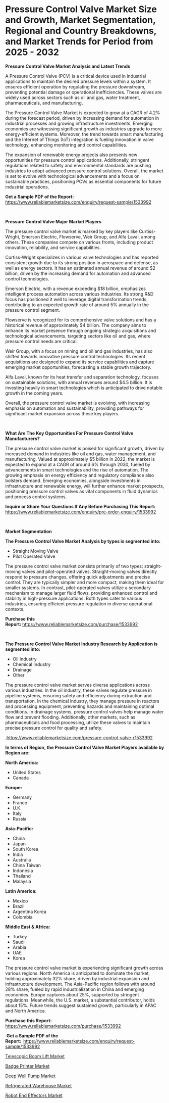 <p><h1>Pressure Control Valve Market Size and Growth, Market Segmentation, Regional and Country Breakdowns, and Market Trends for Period from 2025 -  2032</h1></p><p><strong>Pressure Control Valve Market Analysis and Latest Trends</strong></p>
<p><p>A Pressure Control Valve (PCV) is a critical device used in industrial applications to maintain the desired pressure levels within a system. It ensures efficient operation by regulating the pressure downstream, preventing potential damage or operational inefficiencies. These valves are widely used across sectors such as oil and gas, water treatment, pharmaceuticals, and manufacturing.</p><p>The Pressure Control Valve Market is expected to grow at a CAGR of 4.2% during the forecast period, driven by increasing demand for automation in industrial processes and growing infrastructure investments. Emerging economies are witnessing significant growth as industries upgrade to more energy-efficient systems. Moreover, the trend towards smart manufacturing and the Internet of Things (IoT) integration is fueling innovation in valve technology, enhancing monitoring and control capabilities.</p><p>The expansion of renewable energy projects also presents new opportunities for pressure control applications. Additionally, stringent regulations related to safety and environmental standards are pushing industries to adopt advanced pressure control solutions. Overall, the market is set to evolve with technological advancements and a focus on sustainable practices, positioning PCVs as essential components for future industrial operations.</p></p>
<p><strong>Get a Sample PDF of the Report:&nbsp;</strong> <a href="https://www.reliablemarketsize.com/enquiry/request-sample/1533992?utm_campaign=1999&utm_medium=2&utm_source=Github&utm_content=ia&utm_term=08042025&utm_id=pressure-control-valve">https://www.reliablemarketsize.com/enquiry/request-sample/1533992</a></p>
<p>&nbsp;</p>
<p><strong>Pressure Control Valve Major Market Players</strong></p>
<p><p>The pressure control valve market is marked by key players like Curtiss-Wright, Emerson Electric, Flowserve, Weir Group, and Alfa Laval, among others. These companies compete on various fronts, including product innovation, reliability, and service capabilities.</p><p>Curtiss-Wright specializes in various valve technologies and has reported consistent growth due to its strong position in aerospace and defense, as well as energy sectors. It has an estimated annual revenue of around $2 billion, driven by the increasing demand for automation and advanced control technologies.</p><p>Emerson Electric, with a revenue exceeding $18 billion, emphasizes intelligent process automation across various industries. Its strong R&D focus has positioned it well to leverage digital transformation trends, contributing to an expected growth rate of around 5% annually in the pressure control segment.</p><p>Flowserve is recognized for its comprehensive valve solutions and has a historical revenue of approximately $4 billion. The company aims to enhance its market presence through ongoing strategic acquisitions and technological advancements, targeting sectors like oil and gas, where pressure control needs are critical.</p><p>Weir Group, with a focus on mining and oil and gas industries, has also shifted towards innovative pressure control technologies. Its recent acquisitions are designed to expand its service capabilities and capture emerging market opportunities, forecasting a stable growth trajectory.</p><p>Alfa Laval, known for its heat transfer and separation technology, focuses on sustainable solutions, with annual revenues around $4.5 billion. It is investing heavily in smart technologies which is anticipated to drive notable growth in the coming years.</p><p>Overall, the pressure control valve market is evolving, with increasing emphasis on automation and sustainability, providing pathways for significant market expansion across these key players.</p></p>
<p>&nbsp;</p>
<p><strong>What Are The Key Opportunities For Pressure Control Valve Manufacturers?</strong></p>
<p><p>The pressure control valve market is poised for significant growth, driven by increased demand in industries like oil and gas, water management, and manufacturing. Valued at approximately $5 billion in 2022, the market is expected to expand at a CAGR of around 6% through 2030, fueled by advancements in smart technologies and the rise of automation. The growing emphasis on energy efficiency and regulatory compliance also bolsters demand. Emerging economies, alongside investments in infrastructure and renewable energy, will further enhance market prospects, positioning pressure control valves as vital components in fluid dynamics and process control systems.</p></p>
<p><strong>Inquire or Share Your Questions If Any Before Purchasing This Report:</strong> <a href="https://www.reliablemarketsize.com/enquiry/pre-order-enquiry/1533992?utm_campaign=1999&utm_medium=2&utm_source=Github&utm_content=ia&utm_term=08042025&utm_id=pressure-control-valve">https://www.reliablemarketsize.com/enquiry/pre-order-enquiry/1533992</a></p>
<p>&nbsp;</p>
<p><strong>Market Segmentation</strong></p>
<p><strong>The Pressure Control Valve Market Analysis by types is segmented into:</strong></p>
<p><ul><li>Straight Moving Valve</li><li>Pilot Operated Valve</li></ul></p>
<p><p>The pressure control valve market consists primarily of two types: straight-moving valves and pilot-operated valves. Straight-moving valves directly respond to pressure changes, offering quick adjustments and precise control. They are typically simpler and more compact, making them ideal for smaller systems. In contrast, pilot-operated valves utilize a secondary mechanism to manage larger fluid flows, providing enhanced control and stability in high-pressure applications. Both types cater to various industries, ensuring efficient pressure regulation in diverse operational contexts.</p></p>
<p><strong>Purchase this Report:&nbsp;</strong><a href="https://www.reliablemarketsize.com/purchase/1533992?utm_campaign=1999&utm_medium=2&utm_source=Github&utm_content=ia&utm_term=08042025&utm_id=pressure-control-valve">https://www.reliablemarketsize.com/purchase/1533992</a></p>
<p>&nbsp;</p>
<p><strong>The Pressure Control Valve Market Industry Research by Application is segmented into:</strong></p>
<p><ul><li>Oil Industry</li><li>Chemical Industry</li><li>Drainage</li><li>Other</li></ul></p>
<p><p>The pressure control valve market serves diverse applications across various industries. In the oil industry, these valves regulate pressure in pipeline systems, ensuring safety and efficiency during extraction and transportation. In the chemical industry, they manage pressure in reactors and processing equipment, preventing hazards and maintaining optimal conditions. In drainage systems, pressure control valves help manage water flow and prevent flooding. Additionally, other markets, such as pharmaceuticals and food processing, utilize these valves to maintain precise pressure control for quality and safety.</p></p>
<p><a href="https://www.reliablemarketsize.com/pressure-control-valve-r1533992?utm_campaign=1999&utm_medium=2&utm_source=Github&utm_content=ia&utm_term=08042025&utm_id=pressure-control-valve">&nbsp;https://www.reliablemarketsize.com/pressure-control-valve-r1533992</a></p>
<p><strong>In terms of Region, the Pressure Control Valve Market Players available by Region are:</strong></p>
<p>
    <p> <strong> North America: </strong>
        <ul>
            <li>United States</li>
            <li>Canada</li>
        </ul>
        </p> 
    <p> <strong> Europe: </strong>
        <ul>
            <li>Germany</li>
            <li>France</li>
            <li>U.K.</li>
            <li>Italy</li>
            <li>Russia</li>
        </ul>
        </p> 
    <p> <strong> Asia-Pacific: </strong>
        <ul>
            <li>China</li>
            <li>Japan</li>
            <li>South Korea</li>
            <li>India</li>
            <li>Australia</li>
            <li>China Taiwan</li>
            <li>Indonesia</li>
            <li>Thailand</li>
            <li>Malaysia</li>
        </ul>
        </p> 
    <p> <strong> Latin America: </strong>
        <ul>
            <li>Mexico</li>
            <li>Brazil</li>
            <li>Argentina Korea</li>
            <li>Colombia</li>
        </ul>
        </p> 
    <p> <strong> Middle East & Africa: </strong>
        <ul>
            <li>Turkey</li>
            <li>Saudi</li>
            <li>Arabia</li>
            <li>UAE</li>
            <li>Korea</li>
        </ul>
    </p>
    </p>
<p><p>The pressure control valve market is experiencing significant growth across various regions. North America is anticipated to dominate the market, holding approximately 32% share, driven by industrial expansion and infrastructure development. The Asia-Pacific region follows with around 28% share, fueled by rapid industrialization in China and emerging economies. Europe captures about 25%, supported by stringent regulations. Meanwhile, the U.S. market, a substantial contributor, holds about 15%. Future trends suggest sustained growth, particularly in APAC and North America.</p></p>
<p><strong>Purchase this Report: </strong><a href="https://www.reliablemarketsize.com/purchase/1533992?utm_campaign=1999&utm_medium=2&utm_source=Github&utm_content=ia&utm_term=08042025&utm_id=pressure-control-valve">https://www.reliablemarketsize.com/purchase/1533992</a></p>
<p>&nbsp;<strong>Get a Sample PDF of the Report:&nbsp;&nbsp;</strong><a href="https://www.reliablemarketsize.com/enquiry/request-sample/1533992?utm_campaign=1999&utm_medium=2&utm_source=Github&utm_content=ia&utm_term=08042025&utm_id=pressure-control-valve">https://www.reliablemarketsize.com/enquiry/request-sample/1533992</a></p>
<p><strong></strong></p>
<p><p><a href="https://github.com/sentoljinqiu/Market-Research-Report-List-1/blob/main/telescopic-boom-lift-market.md?utm_campaign=1999&utm_medium=2&utm_source=Github&utm_content=ia&utm_term=08042025&utm_id=pressure-control-valve">Telescopic Boom Lift Market</a></p><p><a href="https://github.com/ummulmzu/Market-Research-Report-List-1/blob/main/badge-printer-market.md?utm_campaign=1999&utm_medium=2&utm_source=Github&utm_content=ia&utm_term=08042025&utm_id=pressure-control-valve">Badge Printer Market</a></p><p><a href="https://github.com/vandelmanize/Market-Research-Report-List-1/blob/main/deep-well-pump-market.md?utm_campaign=1999&utm_medium=2&utm_source=Github&utm_content=ia&utm_term=08042025&utm_id=pressure-control-valve">Deep Well Pump Market</a></p><p><a href="https://github.com/gilerzelko7a/Market-Research-Report-List-1/blob/main/refrigerated-warehouse-market.md?utm_campaign=1999&utm_medium=2&utm_source=Github&utm_content=ia&utm_term=08042025&utm_id=pressure-control-valve">Refrigerated Warehouse Market</a></p><p><a href="https://github.com/kecixayaab/Market-Research-Report-List-1/blob/main/robot-end-effectors-market.md?utm_campaign=1999&utm_medium=2&utm_source=Github&utm_content=ia&utm_term=08042025&utm_id=pressure-control-valve">Robot End Effectors Market</a></p></p>